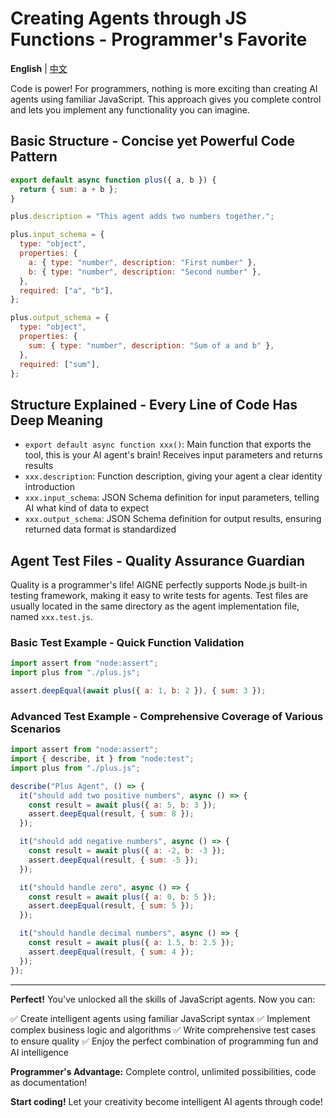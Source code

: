 # Creating Agents through JS Functions - Programmer's Favorite

**English** | [中文](function.zh.md)

Code is power! For programmers, nothing is more exciting than creating AI agents using familiar JavaScript. This approach gives you complete control and lets you implement any functionality you can imagine.

## Basic Structure - Concise yet Powerful Code Pattern

```javascript
export default async function plus({ a, b }) {
  return { sum: a + b };
}

plus.description = "This agent adds two numbers together.";

plus.input_schema = {
  type: "object",
  properties: {
    a: { type: "number", description: "First number" },
    b: { type: "number", description: "Second number" },
  },
  required: ["a", "b"],
};

plus.output_schema = {
  type: "object",
  properties: {
    sum: { type: "number", description: "Sum of a and b" },
  },
  required: ["sum"],
};
```

## Structure Explained - Every Line of Code Has Deep Meaning

* `export default async function xxx()`: Main function that exports the tool, this is your AI agent's brain! Receives input parameters and returns results
* `xxx.description`: Function description, giving your agent a clear identity introduction
* `xxx.input_schema`: JSON Schema definition for input parameters, telling AI what kind of data to expect
* `xxx.output_schema`: JSON Schema definition for output results, ensuring returned data format is standardized

## Agent Test Files - Quality Assurance Guardian

Quality is a programmer's life! AIGNE perfectly supports Node.js built-in testing framework, making it easy to write tests for agents. Test files are usually located in the same directory as the agent implementation file, named `xxx.test.js`.

### Basic Test Example - Quick Function Validation

```javascript
import assert from "node:assert";
import plus from "./plus.js";

assert.deepEqual(await plus({ a: 1, b: 2 }), { sum: 3 });
```

### Advanced Test Example - Comprehensive Coverage of Various Scenarios

```javascript
import assert from "node:assert";
import { describe, it } from "node:test";
import plus from "./plus.js";

describe("Plus Agent", () => {
  it("should add two positive numbers", async () => {
    const result = await plus({ a: 5, b: 3 });
    assert.deepEqual(result, { sum: 8 });
  });

  it("should add negative numbers", async () => {
    const result = await plus({ a: -2, b: -3 });
    assert.deepEqual(result, { sum: -5 });
  });

  it("should handle zero", async () => {
    const result = await plus({ a: 0, b: 5 });
    assert.deepEqual(result, { sum: 5 });
  });

  it("should handle decimal numbers", async () => {
    const result = await plus({ a: 1.5, b: 2.5 });
    assert.deepEqual(result, { sum: 4 });
  });
});
```

***

**Perfect!** You've unlocked all the skills of JavaScript agents. Now you can:

✅ Create intelligent agents using familiar JavaScript syntax
✅ Implement complex business logic and algorithms
✅ Write comprehensive test cases to ensure quality
✅ Enjoy the perfect combination of programming fun and AI intelligence

**Programmer's Advantage:** Complete control, unlimited possibilities, code as documentation!

**Start coding!** Let your creativity become intelligent AI agents through code!
